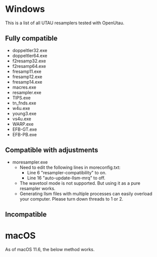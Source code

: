 
# Windows

This is a list of all UTAU resamplers tested with OpenUtau.

## Fully compatible

- doppeltler32.exe
- doppeltler64.exe
- f2resamp32.exe
- f2resamp64.exe
- fresamp11.exe
- fresamp12.exe
- fresamp14.exe
- macres.exe
- resampler.exe
- TIPS.exe
- tn_fnds.exe
- w4u.exe
- young3.exe
- vs4u.exe
- WARP.exe
- EFB-GT.exe
- EFB-PB.exe

## Compatible with adjustments

- moresampler.exe
  - Need to edit the following lines in moreconfig.txt:
    - Line 6 "resampler-compatibility" to on.
    - Line 16 "auto-update-llsm-mrq" to off.
  - The wavetool mode is not supported. But using it as a pure resampler works.
  - Generating llsm files with multiple processes can easily overload your computer. Please turn down threads to 1 or 2.

## Incompatible

# macOS

As of macOS 11.6, the below method works.

